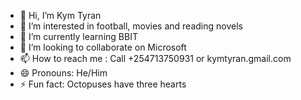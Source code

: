 - 👋 Hi, I’m Kym Tyran
- 👀 I’m interested in football, movies and reading novels
- 🌱 I’m currently learning BBIT
- 💞️ I’m looking to collaborate on Microsoft
- 📫 How to reach me : Call +254713750931 or kymtyran.gmail.com
- 😄 Pronouns: He/Him
- ⚡ Fun fact: Octopuses have three hearts

<!---
Tyran-kym/Tyran-kym is a ✨ special ✨ repository because its `README.md` (this file) appears on your GitHub profile.
You can click the Preview link to take a look at your changes.
--->
